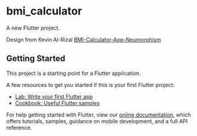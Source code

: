 # bmi_calculator

A new Flutter project.

Design from
Kevin Al-Rizal
[BMI-Calculator-App-Neumorphism](https://dribbble.com/shots/11368106-BMI-Calculator-App-Neumorphism)

## Getting Started

This project is a starting point for a Flutter application.

A few resources to get you started if this is your first Flutter project:

- [Lab: Write your first Flutter app](https://flutter.dev/docs/get-started/codelab)
- [Cookbook: Useful Flutter samples](https://flutter.dev/docs/cookbook)

For help getting started with Flutter, view our
[online documentation](https://flutter.dev/docs), which offers tutorials,
samples, guidance on mobile development, and a full API reference.

